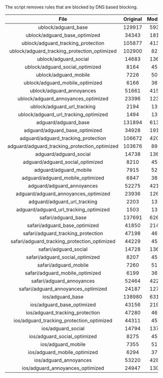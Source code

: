 The script removes rules that are blocked by DNS based blocking.


| File | Original | Modified |
|:----:|:-----:|:-----:|
| ublock/adguard_base | 129917 | 59351 |
| ublock/adguard_base_optimized | 34343 | 18111 |
| ublock/adguard_tracking_protection | 105877 | 41356 |
| ublock/adguard_tracking_protection_optimized | 102900 | 8205 |
| ublock/adguard_social | 14683 | 13619 |
| ublock/adguard_social_optimized | 8164 | 4529 |
| ublock/adguard_mobile | 7226 | 5083 |
| ublock/adguard_mobile_optimized | 6166 | 3629 |
| ublock/adguard_annoyances | 51661 | 41590 |
| ublock/adguard_annoyances_optimized | 23396 | 12350 |
| ublock/adguard_url_tracking | 2194 | 1336 |
| ublock/adguard_url_tracking_optimized | 1494 | 1333 |
| adguard/adguard_base | 131894 | 61388 |
| adguard/adguard_base_optimized | 34928 | 19133 |
| adguard/adguard_tracking_protection | 106672 | 42093 |
| adguard/adguard_tracking_protection_optimized | 103676 | 8926 |
| adguard/adguard_social | 14738 | 13679 |
| adguard/adguard_social_optimized | 8210 | 4575 |
| adguard/adguard_mobile | 7915 | 5264 |
| adguard/adguard_mobile_optimized | 6847 | 3803 |
| adguard/adguard_annoyances | 52275 | 42125 |
| adguard/adguard_annoyances_optimized | 23936 | 12643 |
| adguard/adguard_url_tracking | 2203 | 1344 |
| adguard/adguard_url_tracking_optimized | 1503 | 1341 |
| safari/adguard_base | 137691 | 62628 |
| safari/adguard_base_optimized | 41850 | 21411 |
| safari/adguard_tracking_protection | 47198 | 4672 |
| safari/adguard_tracking_protection_optimized | 44229 | 4525 |
| safari/adguard_social | 14728 | 13663 |
| safari/adguard_social_optimized | 8207 | 4562 |
| safari/adguard_mobile | 7260 | 5120 |
| safari/adguard_mobile_optimized | 6199 | 3660 |
| safari/adguard_annoyances | 52464 | 42234 |
| safari/adguard_annoyances_optimized | 24187 | 12725 |
| ios/adguard_base | 138980 | 63136 |
| ios/adguard_base_optimized | 43156 | 21916 |
| ios/adguard_tracking_protection | 47280 | 4680 |
| ios/adguard_tracking_protection_optimized | 44311 | 4533 |
| ios/adguard_social | 14794 | 13702 |
| ios/adguard_social_optimized | 8275 | 4583 |
| ios/adguard_mobile | 7355 | 5164 |
| ios/adguard_mobile_optimized | 6294 | 3701 |
| ios/adguard_annoyances | 53220 | 42881 |
| ios/adguard_annoyances_optimized | 24947 | 13042 |